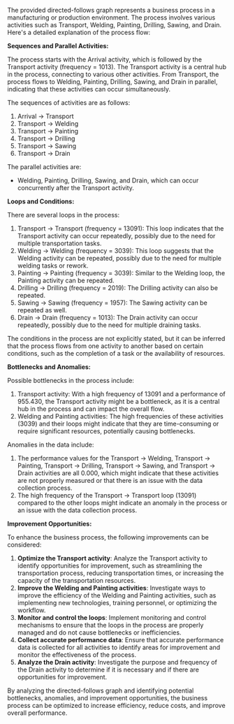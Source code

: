 The provided directed-follows graph represents a business process in a manufacturing or production environment. The process involves various activities such as Transport, Welding, Painting, Drilling, Sawing, and Drain. Here's a detailed explanation of the process flow:

**Sequences and Parallel Activities:**

The process starts with the Arrival activity, which is followed by the Transport activity (frequency = 1013). The Transport activity is a central hub in the process, connecting to various other activities. From Transport, the process flows to Welding, Painting, Drilling, Sawing, and Drain in parallel, indicating that these activities can occur simultaneously.

The sequences of activities are as follows:

1. Arrival -> Transport
2. Transport -> Welding
3. Transport -> Painting
4. Transport -> Drilling
5. Transport -> Sawing
6. Transport -> Drain

The parallel activities are:

* Welding, Painting, Drilling, Sawing, and Drain, which can occur concurrently after the Transport activity.

**Loops and Conditions:**

There are several loops in the process:

1. Transport -> Transport (frequency = 13091): This loop indicates that the Transport activity can occur repeatedly, possibly due to the need for multiple transportation tasks.
2. Welding -> Welding (frequency = 3039): This loop suggests that the Welding activity can be repeated, possibly due to the need for multiple welding tasks or rework.
3. Painting -> Painting (frequency = 3039): Similar to the Welding loop, the Painting activity can be repeated.
4. Drilling -> Drilling (frequency = 2019): The Drilling activity can also be repeated.
5. Sawing -> Sawing (frequency = 1957): The Sawing activity can be repeated as well.
6. Drain -> Drain (frequency = 1013): The Drain activity can occur repeatedly, possibly due to the need for multiple draining tasks.

The conditions in the process are not explicitly stated, but it can be inferred that the process flows from one activity to another based on certain conditions, such as the completion of a task or the availability of resources.

**Bottlenecks and Anomalies:**

Possible bottlenecks in the process include:

1. Transport activity: With a high frequency of 13091 and a performance of 955.430, the Transport activity might be a bottleneck, as it is a central hub in the process and can impact the overall flow.
2. Welding and Painting activities: The high frequencies of these activities (3039) and their loops might indicate that they are time-consuming or require significant resources, potentially causing bottlenecks.

Anomalies in the data include:

1. The performance values for the Transport -> Welding, Transport -> Painting, Transport -> Drilling, Transport -> Sawing, and Transport -> Drain activities are all 0.000, which might indicate that these activities are not properly measured or that there is an issue with the data collection process.
2. The high frequency of the Transport -> Transport loop (13091) compared to the other loops might indicate an anomaly in the process or an issue with the data collection process.

**Improvement Opportunities:**

To enhance the business process, the following improvements can be considered:

1. **Optimize the Transport activity**: Analyze the Transport activity to identify opportunities for improvement, such as streamlining the transportation process, reducing transportation times, or increasing the capacity of the transportation resources.
2. **Improve the Welding and Painting activities**: Investigate ways to improve the efficiency of the Welding and Painting activities, such as implementing new technologies, training personnel, or optimizing the workflow.
3. **Monitor and control the loops**: Implement monitoring and control mechanisms to ensure that the loops in the process are properly managed and do not cause bottlenecks or inefficiencies.
4. **Collect accurate performance data**: Ensure that accurate performance data is collected for all activities to identify areas for improvement and monitor the effectiveness of the process.
5. **Analyze the Drain activity**: Investigate the purpose and frequency of the Drain activity to determine if it is necessary and if there are opportunities for improvement.

By analyzing the directed-follows graph and identifying potential bottlenecks, anomalies, and improvement opportunities, the business process can be optimized to increase efficiency, reduce costs, and improve overall performance.